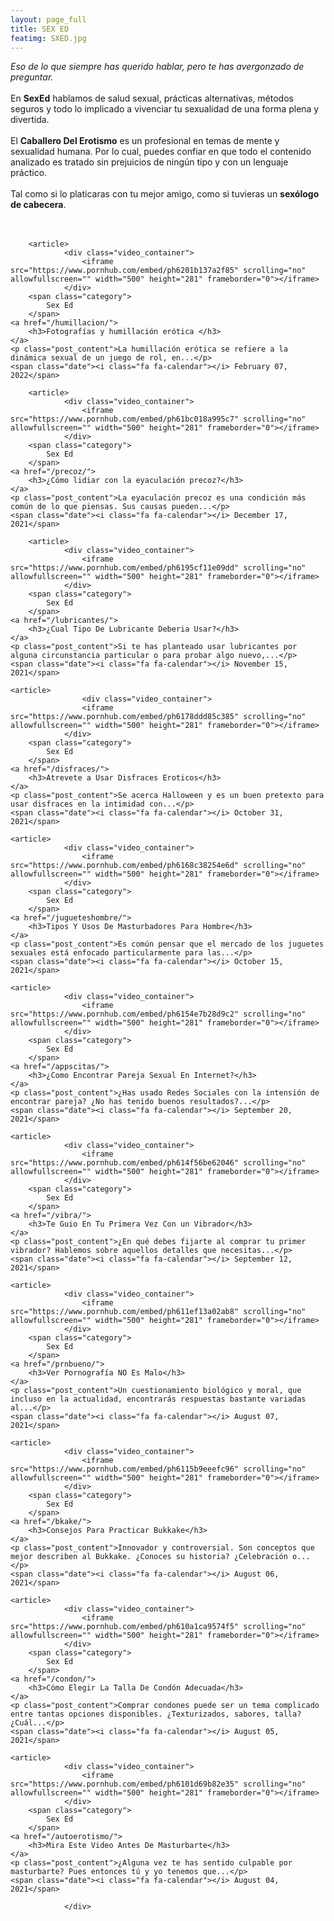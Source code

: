 ```yaml
---
layout: page_full
title: SEX ED
featimg: SXED.jpg
---
```

*Eso de lo que siempre has querido hablar, pero te has avergonzado de preguntar.*
<br><br>
En **SexEd** hablamos de salud sexual, prácticas alternativas, métodos seguros y todo lo implicado a vivenciar tu sexualidad de una forma plena y divertida.
<br><br>
El **Caballero Del Erotismo** es un profesional en temas de mente y sexualidad humana. Por lo cual, puedes confiar en que todo el contenido analizado es tratado sin prejuicios de ningún tipo y con un lenguaje práctico.
<br><br>
Tal como si lo platicaras con tu mejor amigo, como si tuvieras un **sexólogo de cabecera**.
<br>
<br>
<br> 
<div class="articles">

        
        <article>
                <div class="video_container">
                    <iframe src="https://www.pornhub.com/embed/ph6201b137a2f85" scrolling="no" allowfullscreen="" width="500" height="281" frameborder="0"></iframe>
                </div>
        <span class="category">
            Sex Ed
        </span>
    <a href="/humillacion/">
        <h3>Fotografías y humillación erótica </h3>
    </a>
    <p class="post_content">La humillación erótica se refiere a la dinámica sexual de un juego de rol, en...</p>
    <span class="date"><i class="fa fa-calendar"></i> February 07, 2022</span>
</article>

        
        <article>
                <div class="video_container">
                    <iframe src="https://www.pornhub.com/embed/ph61bc018a995c7" scrolling="no" allowfullscreen="" width="500" height="281" frameborder="0"></iframe>
                </div>
        <span class="category">
            Sex Ed
        </span>
    <a href="/precoz/">
        <h3>¿Cómo lidiar con la eyaculación precoz?</h3>
    </a>
    <p class="post_content">La eyaculación precoz es una condición más común de lo que piensas. Sus causas pueden...</p>
    <span class="date"><i class="fa fa-calendar"></i> December 17, 2021</span>
</article>


        <article>
                <div class="video_container">
                    <iframe src="https://www.pornhub.com/embed/ph6195cf11e09dd" scrolling="no" allowfullscreen="" width="500" height="281" frameborder="0"></iframe>
                </div>
        <span class="category">
            Sex Ed
        </span>
    <a href="/lubricantes/">
        <h3>¿Cual Tipo De Lubricante Deberia Usar?</h3>
    </a>
    <p class="post_content">Si te has planteado usar lubricantes por alguna circunstancia particular o para probar algo nuevo,...</p>
    <span class="date"><i class="fa fa-calendar"></i> November 15, 2021</span>
</article>


    <article>
                    <div class="video_container">
                    <iframe src="https://www.pornhub.com/embed/ph6178ddd85c385" scrolling="no" allowfullscreen="" width="500" height="281" frameborder="0"></iframe>
                </div>
        <span class="category">
            Sex Ed
        </span>
    <a href="/disfraces/">
        <h3>Atrevete a Usar Disfraces Eroticos</h3>
    </a>
    <p class="post_content">Se acerca Halloween y es un buen pretexto para usar disfraces en la intimidad con...</p>
    <span class="date"><i class="fa fa-calendar"></i> October 31, 2021</span>
</article>


    <article>
                <div class="video_container">
                    <iframe src="https://www.pornhub.com/embed/ph6168c38254e6d" scrolling="no" allowfullscreen="" width="500" height="281" frameborder="0"></iframe>
                </div>
        <span class="category">
            Sex Ed
        </span>
    <a href="/jugueteshombre/">
        <h3>Tipos Y Usos De Masturbadores Para Hombre</h3>
    </a>
    <p class="post_content">Es común pensar que el mercado de los juguetes sexuales está enfocado particularmente para las...</p>
    <span class="date"><i class="fa fa-calendar"></i> October 15, 2021</span>
</article>


    <article>
                <div class="video_container">
                    <iframe src="https://www.pornhub.com/embed/ph6154e7b28d9c2" scrolling="no" allowfullscreen="" width="500" height="281" frameborder="0"></iframe>
                </div>
        <span class="category">
            Sex Ed
        </span>
    <a href="/appscitas/">
        <h3>¿Como Encontrar Pareja Sexual En Internet?</h3>
    </a>
    <p class="post_content">¿Has usado Redes Sociales con la intensión de encontrar pareja? ¿No has tenido buenos resultados?...</p>
    <span class="date"><i class="fa fa-calendar"></i> September 20, 2021</span>
</article>

    
    <article>
                <div class="video_container">
                    <iframe src="https://www.pornhub.com/embed/ph614f56be62046" scrolling="no" allowfullscreen="" width="500" height="281" frameborder="0"></iframe>
                </div>
        <span class="category">
            Sex Ed
        </span>
    <a href="/vibra/">
        <h3>Te Guio En Tu Primera Vez Con un Vibrador</h3>
    </a>
    <p class="post_content">¿En qué debes fijarte al comprar tu primer vibrador? Hablemos sobre aquellos detalles que necesitas...</p>
    <span class="date"><i class="fa fa-calendar"></i> September 12, 2021</span>
</article>
 

    <article>
                <div class="video_container">
                    <iframe src="https://www.pornhub.com/embed/ph611ef13a02ab8" scrolling="no" allowfullscreen="" width="500" height="281" frameborder="0"></iframe>
                </div>
        <span class="category">
            Sex Ed
        </span>
    <a href="/prnbueno/">
        <h3>Ver Pornografía NO Es Malo</h3>
    </a>
    <p class="post_content">Un cuestionamiento biológico y moral, que incluso en la actualidad, encontrarás respuestas bastante variadas al...</p>
    <span class="date"><i class="fa fa-calendar"></i> August 07, 2021</span>
</article>

    
    <article>
                <div class="video_container">
                    <iframe src="https://www.pornhub.com/embed/ph6115b9eeefc96" scrolling="no" allowfullscreen="" width="500" height="281" frameborder="0"></iframe>
                </div>
        <span class="category">
            Sex Ed
        </span>
    <a href="/bkake/">
        <h3>Consejos Para Practicar Bukkake</h3>
    </a>
    <p class="post_content">Innovador y controversial. Son conceptos que mejor describen al Bukkake. ¿Conoces su historia? ¿Celebración o...</p>
    <span class="date"><i class="fa fa-calendar"></i> August 06, 2021</span>
</article>

    
    <article>
                <div class="video_container">
                    <iframe src="https://www.pornhub.com/embed/ph610a1ca9574f5" scrolling="no" allowfullscreen="" width="500" height="281" frameborder="0"></iframe>
                </div>
        <span class="category">
            Sex Ed
        </span>
    <a href="/condon/">
        <h3>Cómo Elegir La Talla De Condón Adecuada</h3>
    </a>
    <p class="post_content">Comprar condones puede ser un tema complicado entre tantas opciones disponibles. ¿Texturizados, sabores, talla? ¿Cuál...</p>
    <span class="date"><i class="fa fa-calendar"></i> August 05, 2021</span>
</article>

    
    <article>
                <div class="video_container">
                    <iframe src="https://www.pornhub.com/embed/ph6101d69b82e35" scrolling="no" allowfullscreen="" width="500" height="281" frameborder="0"></iframe>
                </div>
        <span class="category">
            Sex Ed
        </span>
    <a href="/autoerotismo/">
        <h3>Mira Este Video Antes De Masturbarte</h3>
    </a>
    <p class="post_content">¿Alguna vez te has sentido culpable por masturbarte? Pues entonces tú y yo tenemos que...</p>
    <span class="date"><i class="fa fa-calendar"></i> August 04, 2021</span>
</article>
  
                </div>
